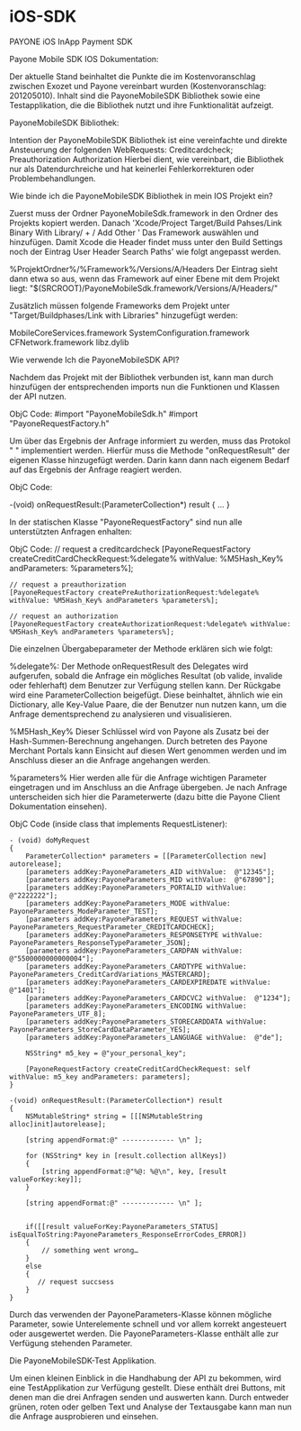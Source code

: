 iOS-SDK
=======

PAYONE iOS InApp Payment SDK


Payone Mobile SDK IOS Dokumentation:

Der aktuelle Stand beinhaltet die Punkte die im Kostenvoranschlag zwischen Exozet und Payone vereinbart wurden (Kostenvoranschlag: 201205010).
Inhalt sind die PayoneMobileSDK Bibliothek sowie eine Testapplikation, die die Bibliothek nutzt und ihre Funktionalität aufzeigt.


PayoneMobileSDK Bibliothek:

Intention der PayoneMobileSDK Bibliothek ist eine vereinfachte und direkte Ansteuerung der folgenden WebRequests:
	Creditcardcheck;
	Preauthorization
	Authorization
Hierbei dient, wie vereinbart, die Bibliothek nur als Datendurchreiche und hat keinerlei Fehlerkorrekturen oder Problembehandlungen.


Wie binde ich die PayoneMobileSDK Bibliothek in mein IOS Projekt ein?

Zuerst muss der Ordner PayoneMobileSdk.framework in den Ordner des Projekts kopiert werden. Danach 'Xcode/Project Target/Build Pahses/Link Binary With Library/ + / Add Other ' Das Framework auswählen und hinzufügen. Damit Xcode die Header findet muss unter den Build Settings noch der Eintrag User Header Search Paths' wie folgt angepasst werden. 

%ProjektOrdner%/%Framework%/Versions/A/Headers
Der Eintrag sieht dann etwa so aus, wenn das Framework auf einer Ebene mit dem Projekt liegt:
 "$(SRCROOT)/PayoneMobileSdk.framework/Versions/A/Headers/"

Zusätzlich müssen folgende Frameworks dem Projekt unter "Target/Buildphases/Link with Libraries" hinzugefügt werden:

MobileCoreServices.framework
SystemConfiguration.framework
CFNetwork.framework
libz.dylib


Wie verwende Ich die PayoneMobileSDK API?

Nachdem das Projekt mit der Bibliothek verbunden ist, kann man durch hinzufügen der entsprechenden imports nun die
Funktionen und Klassen der API nutzen. 

ObjC Code:
	#import "PayoneMobileSdk.h"
	#import "PayoneRequestFactory.h"

Um über das Ergebnis der Anfrage informiert zu werden, muss das Protokol " <PayoneSdkProtocol>" implementiert werden.
Hierfür muss die Methode "onRequestResult"  der eigenen Klasse hinzugefügt werden. Darin kann dann nach eigenem Bedarf
auf das Ergebnis der Anfrage reagiert werden.

ObjC Code:

-(void) onRequestResult:(ParameterCollection*) result
{
	...
}

In der statischen Klasse "PayoneRequestFactory" sind nun alle unterstützten Anfragen enhalten:

ObjC Code:
	// request a creditcardcheck
	[PayoneRequestFactory createCreditCardCheckRequest:%delegate% withValue: %M5Hash_Key% andParameters: %parameters%];

	// request a preauthorization
	[PayoneRequestFactory createPreAuthorizationRequest:%delegate% withValue: %M5Hash_Key% andParameters %parameters%];

	// request an authorization
	[PayoneRequestFactory createAuthorizationRequest:%delegate% withValue: %M5Hash_Key% andParameters %parameters%];


Die einzelnen Übergabeparameter der Methode erklären sich wie folgt:

%delegate%:
	Der Methode onRequestResult des Delegates wird aufgerufen, sobald die Anfrage ein mögliches Resultat (ob valide, invalide oder fehlerhaft) 
	dem Benutzer zur Verfügung stellen kann.
	Der Rückgabe wird eine ParameterCollection beigefügt. Diese beinhaltet, ähnlich wie ein Dictionary, alle Key-Value Paare, die
	der Benutzer nun nutzen kann, um die Anfrage dementsprechend zu analysieren und visualisieren.

%M5Hash_Key%
	Dieser Schlüssel wird von Payone als Zusatz bei der Hash-Summen-Berechnung angehangen. Durch betreten des Payone Merchant Portals
	kann Einsicht auf diesen Wert genommen werden und im Anschluss dieser an die Anfrage angehangen werden.

%parameters%
	Hier werden alle für die Anfrage wichtigen Parameter eingetragen und im Anschluss an die Anfrage übergeben.
	Je nach Anfrage unterscheiden sich hier die Parameterwerte (dazu bitte die Payone Client Dokumentation einsehen).


ObjC Code (inside class that implements RequestListener):

	- (void) doMyRequest
	{
	    ParameterCollection* parameters = [[ParameterCollection new] autorelease];
	    [parameters addKey:PayoneParameters_AID withValue:  @"12345"];
	    [parameters addKey:PayoneParameters_MID withValue:  @"67890"];
	    [parameters addKey:PayoneParameters_PORTALID withValue:  @"2222222"];
	    [parameters addKey:PayoneParameters_MODE withValue:  PayoneParameters_ModeParameter_TEST];
	    [parameters addKey:PayoneParameters_REQUEST withValue:  PayoneParameters_RequestParameter_CREDITCARDCHECK];
	    [parameters addKey:PayoneParameters_RESPONSETYPE withValue:  PayoneParameters_ResponseTypeParameter_JSON];
	    [parameters addKey:PayoneParameters_CARDPAN withValue:  @"5500000000000004"];
	    [parameters addKey:PayoneParameters_CARDTYPE withValue:  PayoneParameters_CreditCardVariations_MASTERCARD];
	    [parameters addKey:PayoneParameters_CARDEXPIREDATE withValue:  @"1401"];
	    [parameters addKey:PayoneParameters_CARDCVC2 withValue:  @"1234"];
	    [parameters addKey:PayoneParameters_ENCODING withValue:  PayoneParameters_UTF_8];
	    [parameters addKey:PayoneParameters_STORECARDDATA withValue:  PayoneParameters_StoreCardDataParameter_YES];
	    [parameters addKey:PayoneParameters_LANGUAGE withValue:  @"de"];
	    
	    NSString* m5_key = @"your_personal_key";
	    
	    [PayoneRequestFactory createCreditCardCheckRequest: self  withValue: m5_key andParameters: parameters];
	}

	-(void) onRequestResult:(ParameterCollection*) result
	{
	    NSMutableString* string = [[[NSMutableString alloc]init]autorelease];
	 
	    [string appendFormat:@" ------------- \n" ];
	    
	    for (NSString* key in [result.collection allKeys]) 
	    {
	        [string appendFormat:@"%@: %@\n", key, [result valueForKey:key]];
	    }
	    
	    [string appendFormat:@" ------------- \n" ];
	
	    
	    if([[result valueForKey:PayoneParameters_STATUS] isEqualToString:PayoneParameters_ResponseErrorCodes_ERROR])
	    {
	        // something went wrong…
	    }
	    else 
	    {
	       // request succsess
	    }
	}

	

Durch das verwenden der PayoneParameters-Klasse können mögliche Parameter, sowie Unterelemente schnell und vor allem
korrekt angesteuert oder ausgewertet werden. Die PayoneParameters-Klasse enthält alle zur Verfügung stehenden Parameter.



Die PayoneMobileSDK-Test Applikation.

Um einen kleinen Einblick in die Handhabung der API zu bekommen, wird eine TestApplikation zur Verfügung gestellt.
Diese enthält drei Buttons, mit denen man die drei Anfragen senden und auswerten kann.
Durch entweder grünen, roten oder gelben Text und Analyse der Textausgabe kann man nun die Anfrage ausprobieren und einsehen.
